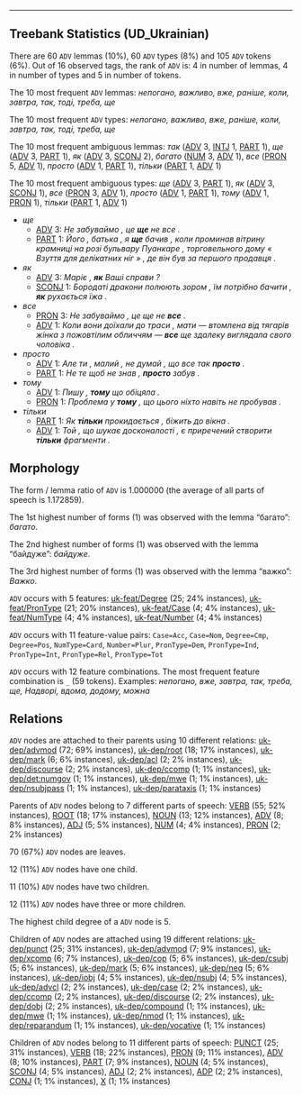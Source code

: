 

--------------------------------------------------------------------------------

## Treebank Statistics (UD_Ukrainian)

There are 60 `ADV` lemmas (10%), 60 `ADV` types (8%) and 105 `ADV` tokens (6%).
Out of 16 observed tags, the rank of `ADV` is: 4 in number of lemmas, 4 in number of types and 5 in number of tokens.

The 10 most frequent `ADV` lemmas: <em>непогано, важливо, вже, раніше, коли, завтра, так, тоді, треба, ще</em>

The 10 most frequent `ADV` types:  <em>непогано, важливо, вже, раніше, коли, завтра, так, тоді, треба, ще</em>

The 10 most frequent ambiguous lemmas: <em>так</em> ([ADV]() 3, [INTJ]() 1, [PART]() 1), <em>ще</em> ([ADV]() 3, [PART]() 1), <em>як</em> ([ADV]() 3, [SCONJ]() 2), <em>багато</em> ([NUM]() 3, [ADV]() 1), <em>все</em> ([PRON]() 5, [ADV]() 1), <em>просто</em> ([ADV]() 1, [PART]() 1), <em>тільки</em> ([PART]() 1, [ADV]() 1)

The 10 most frequent ambiguous types:  <em>ще</em> ([ADV]() 3, [PART]() 1), <em>як</em> ([ADV]() 3, [SCONJ]() 1), <em>все</em> ([PRON]() 3, [ADV]() 1), <em>просто</em> ([ADV]() 1, [PART]() 1), <em>тому</em> ([ADV]() 1, [PRON]() 1), <em>тільки</em> ([PART]() 1, [ADV]() 1)


* <em>ще</em>
  * [ADV]() 3: <em>Не забуваймо , це <b>ще</b> не все .</em>
  * [PART]() 1: <em>Його , батька , я <b>ще</b> бачив , коли проминав вітрину крамниці на розі бульвару Пуанкаре , торговельного дому « Взуття для делікатних ніг » , де він був за першого продавця .</em>
* <em>як</em>
  * [ADV]() 3: <em>Маріє , <b>як</b> Ваші справи ?</em>
  * [SCONJ]() 1: <em>Бородаті дракони полюють зором , їм потрібно бачити , <b>як</b> рухається їжа .</em>
* <em>все</em>
  * [PRON]() 3: <em>Не забуваймо , це ще не <b>все</b> .</em>
  * [ADV]() 1: <em>Коли вони доїхали до траси , мати — втомлена від тягарів жінка з пожовтілим обличчям — <b>все</b> ще здалеку виглядала свого чоловіка .</em>
* <em>просто</em>
  * [ADV]() 1: <em>Але ти , малий , не думай , що все так <b>просто</b> .</em>
  * [PART]() 1: <em>Не те щоб не знав , <b>просто</b> забув .</em>
* <em>тому</em>
  * [ADV]() 1: <em>Пишу , <b>тому</b> що обіцяла .</em>
  * [PRON]() 1: <em>Проблема у <b>тому</b> , що цього ніхто навіть не пробував .</em>
* <em>тільки</em>
  * [PART]() 1: <em>Як <b>тільки</b> прокидається , біжить до вікна .</em>
  * [ADV]() 1: <em>Той , що шукає досконалості , є приречений створити <b>тільки</b> фрагменти .</em>

## Morphology

The form / lemma ratio of `ADV` is 1.000000 (the average of all parts of speech is 1.172859).

The 1st highest number of forms (1) was observed with the lemma “багато”: <em>багато</em>.

The 2nd highest number of forms (1) was observed with the lemma “байдуже”: <em>байдуже</em>.

The 3rd highest number of forms (1) was observed with the lemma “важко”: <em>Важко</em>.

`ADV` occurs with 5 features: [uk-feat/Degree]() (25; 24% instances), [uk-feat/PronType]() (21; 20% instances), [uk-feat/Case]() (4; 4% instances), [uk-feat/NumType]() (4; 4% instances), [uk-feat/Number]() (4; 4% instances)

`ADV` occurs with 11 feature-value pairs: `Case=Acc`, `Case=Nom`, `Degree=Cmp`, `Degree=Pos`, `NumType=Card`, `Number=Plur`, `PronType=Dem`, `PronType=Ind`, `PronType=Int`, `PronType=Rel`, `PronType=Tot`

`ADV` occurs with 12 feature combinations.
The most frequent feature combination is `_` (59 tokens).
Examples: <em>непогано, вже, завтра, так, треба, ще, Надворі, вдома, додому, можна</em>


## Relations

`ADV` nodes are attached to their parents using 10 different relations: [uk-dep/advmod]() (72; 69% instances), [uk-dep/root]() (18; 17% instances), [uk-dep/mark]() (6; 6% instances), [uk-dep/acl]() (2; 2% instances), [uk-dep/discourse]() (2; 2% instances), [uk-dep/ccomp]() (1; 1% instances), [uk-dep/det:numgov]() (1; 1% instances), [uk-dep/mwe]() (1; 1% instances), [uk-dep/nsubjpass]() (1; 1% instances), [uk-dep/parataxis]() (1; 1% instances)

Parents of `ADV` nodes belong to 7 different parts of speech: [VERB]() (55; 52% instances), [ROOT]() (18; 17% instances), [NOUN]() (13; 12% instances), [ADV]() (8; 8% instances), [ADJ]() (5; 5% instances), [NUM]() (4; 4% instances), [PRON]() (2; 2% instances)

70 (67%) `ADV` nodes are leaves.

12 (11%) `ADV` nodes have one child.

11 (10%) `ADV` nodes have two children.

12 (11%) `ADV` nodes have three or more children.

The highest child degree of a `ADV` node is 5.

Children of `ADV` nodes are attached using 19 different relations: [uk-dep/punct]() (25; 31% instances), [uk-dep/advmod]() (7; 9% instances), [uk-dep/xcomp]() (6; 7% instances), [uk-dep/cop]() (5; 6% instances), [uk-dep/csubj]() (5; 6% instances), [uk-dep/mark]() (5; 6% instances), [uk-dep/neg]() (5; 6% instances), [uk-dep/iobj]() (4; 5% instances), [uk-dep/nsubj]() (4; 5% instances), [uk-dep/advcl]() (2; 2% instances), [uk-dep/case]() (2; 2% instances), [uk-dep/ccomp]() (2; 2% instances), [uk-dep/discourse]() (2; 2% instances), [uk-dep/dobj]() (2; 2% instances), [uk-dep/compound]() (1; 1% instances), [uk-dep/mwe]() (1; 1% instances), [uk-dep/nmod]() (1; 1% instances), [uk-dep/reparandum]() (1; 1% instances), [uk-dep/vocative]() (1; 1% instances)

Children of `ADV` nodes belong to 11 different parts of speech: [PUNCT]() (25; 31% instances), [VERB]() (18; 22% instances), [PRON]() (9; 11% instances), [ADV]() (8; 10% instances), [PART]() (7; 9% instances), [NOUN]() (4; 5% instances), [SCONJ]() (4; 5% instances), [ADJ]() (2; 2% instances), [ADP]() (2; 2% instances), [CONJ]() (1; 1% instances), [X]() (1; 1% instances)

